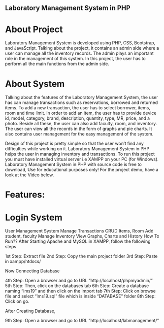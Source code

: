 ## Laboratory Management System in PHP

# About Project
Laboratory Management System is developed using PHP, CSS, Bootstrap, and JavaScript. Talking about the project, it contains an admin side where a user can manage all the inventory records. The admin plays an important role in the management of this system. In this project, the user has to perform all the main functions from the admin side.

# About System
Talking about the features of the Laboratory Management System, the user has can manage transactions such as reservations, borrowed and returned items. To add a new transaction, the user has to select borrower, items, room and time limit. In order to add an item, the user has to provide device id, model, category, brand, description, quantity, type, MR, price, and a photo. Beside all these, the user can also add faculty, room, and inventory. The user can view all the records in the form of graphs and pie charts. It also contains user management for the easy management of the system.

Design of this project is pretty simple so that the user won’t find any difficulties while working on it. Laboratory Management System in PHP helps the user in managing inventory and transactions. To run this project you must have installed virtual server i.e XAMPP on your PC (for Windows). Laboratory Management System in PHP with source code is free to download, Use for educational purposes only! For the project demo, have a look at the Video below.

# Features:

# Login System
User Management System
Manage Transactions
CRUD Items, Room
Add student, faculty
Manage Inventory
View Graphs, Charts and History
How To Run??
After Starting Apache and MySQL in XAMPP, follow the following steps


1st Step: Extract file
2nd Step: Copy the main project folder
3rd Step: Paste in xampp/htdocs/

Now Connecting Database

4th Step: Open a browser and go to URL “http://localhost/phpmyadmin/”
5th Step: Then, click on the databases tab
6th Step: Create a database naming “lms19” and then click on the import tab
7th Step: Click on browse file and select “lms19.sql” file which is inside “DATABASE” folder
8th Step: Click on go.

After Creating Database,

9th Step: Open a browser and go to URL “http://localhost/labmanagement/”
